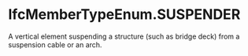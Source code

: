 IfcMemberTypeEnum.SUSPENDER
===========================
A vertical element suspending a structure (such as bridge deck) from a
suspension cable or an arch.


